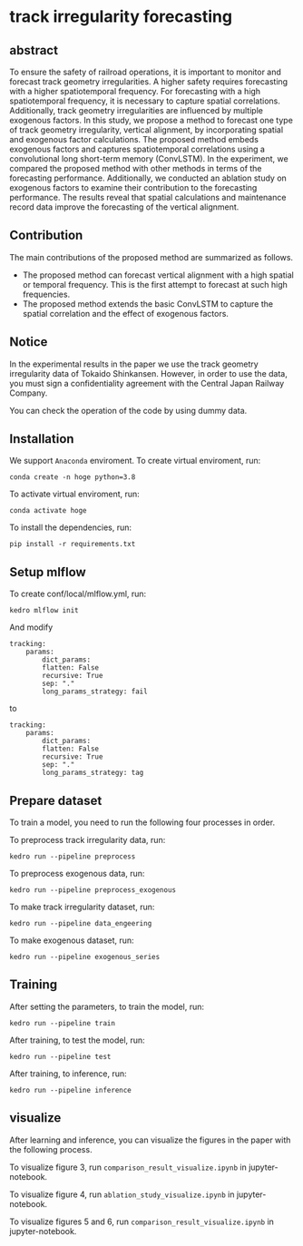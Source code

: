 # track irregularity forecasting
## abstract
To ensure the safety of railroad operations, it is important to monitor and forecast track geometry irregularities. A higher safety requires forecasting with a higher spatiotemporal frequency. For forecasting with a high spatiotemporal frequency, it is necessary to capture spatial correlations. Additionally, track geometry irregularities are influenced by multiple exogenous factors. In this study, we propose a method to forecast one type of track geometry irregularity, vertical alignment, by incorporating spatial and exogenous factor calculations. The proposed method embeds exogenous factors and captures spatiotemporal correlations using a convolutional long short-term memory (ConvLSTM). In the experiment, we compared the proposed method with other methods in terms of the forecasting performance. Additionally, we conducted an ablation study on exogenous factors to examine their contribution to the forecasting performance. The results reveal that spatial calculations and maintenance record data improve the forecasting of the vertical alignment.

## Contribution
The main contributions of the proposed method are summarized as follows.
- The proposed method can forecast vertical alignment with a high spatial or temporal frequency. This is the first attempt
to forecast at such high frequencies.
- The proposed method extends the basic ConvLSTM to capture the spatial correlation and the effect of exogenous factors.

## Notice
In the experimental results in the paper we use the track geometry irregularity data of Tokaido Shinkansen. 
However, in order to use the data, you must sign a confidentiality agreement with the Central Japan Railway Company.

You can check the operation of the code by using dummy data.

## Installation
We support `Anaconda` enviroment.
To create virtual enviroment, run:
```
conda create -n hoge python=3.8
```

To activate virtual enviroment, run:
```
conda activate hoge
```

To install the dependencies, run:
```
pip install -r requirements.txt
```

## Setup mlflow
To create conf/local/mlflow.yml, run:
```
kedro mlflow init
```

And modify
```
tracking:
    params:
        dict_params:
        flatten: False 
        recursive: True  
        sep: "."
        long_params_strategy: fail 
```
to
```
tracking:
    params:
        dict_params:
        flatten: False 
        recursive: True  
        sep: "."
        long_params_strategy: tag
```

## Prepare dataset
To train a model, you need to run the following four processes in order.

To preprocess track irregularity data, run:
```
kedro run --pipeline preprocess
```

To preprocess exogenous data, run:
```
kedro run --pipeline preprocess_exogenous
```

To make track irregularity dataset, run:
```
kedro run --pipeline data_engeering
```

To make exogenous dataset, run:
```
kedro run --pipeline exogenous_series
```

## Training
After setting the parameters, to train the model, run:
```
kedro run --pipeline train
```

After training, to test the model, run:
```
kedro run --pipeline test
```

After training, to inference, run:
```
kedro run --pipeline inference
```

## visualize
After learning and inference, you can visualize the figures in the paper with the following process.

To visualize figure 3, run `comparison_result_visualize.ipynb` in jupyter-notebook.

To visualize figure 4, run `ablation_study_visualize.ipynb` in jupyter-notebook.

To visualize figures 5 and 6, run `comparison_result_visualize.ipynb` in jupyter-notebook.